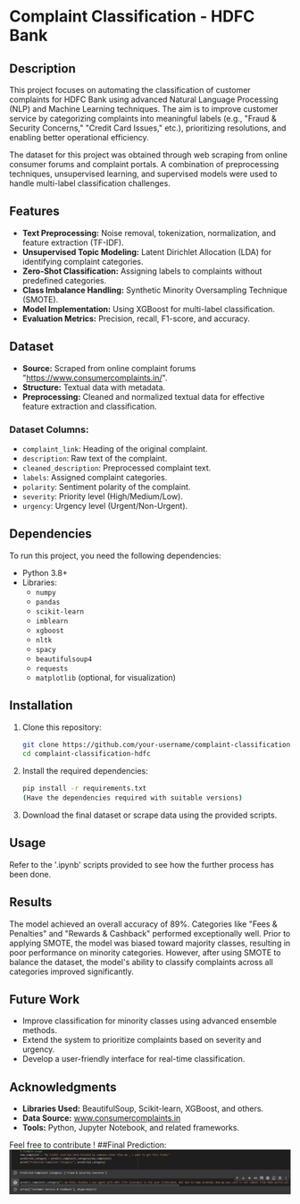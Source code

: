 # Complaint Classification - HDFC Bank

## Description
This project focuses on automating the classification of customer complaints for HDFC Bank using advanced Natural Language Processing (NLP) and Machine Learning techniques. The aim is to improve customer service by categorizing complaints into meaningful labels (e.g., "Fraud & Security Concerns," "Credit Card Issues," etc.), prioritizing resolutions, and enabling better operational efficiency.

The dataset for this project was obtained through web scraping from online consumer forums and complaint portals. A combination of preprocessing techniques, unsupervised learning, and supervised models were used to handle multi-label classification challenges.

## Features
- **Text Preprocessing:** Noise removal, tokenization, normalization, and feature extraction (TF-IDF).
- **Unsupervised Topic Modeling:** Latent Dirichlet Allocation (LDA) for identifying complaint categories.
- **Zero-Shot Classification:** Assigning labels to complaints without predefined categories.
- **Class Imbalance Handling:** Synthetic Minority Oversampling Technique (SMOTE).
- **Model Implementation:** Using XGBoost for multi-label classification.
- **Evaluation Metrics:** Precision, recall, F1-score, and accuracy.

## Dataset
- **Source:** Scraped from online complaint forums "https://www.consumercomplaints.in/".
- **Structure:** Textual data with metadata.
- **Preprocessing:** Cleaned and normalized textual data for effective feature extraction and classification.

### Dataset Columns:
- `complaint_link`: Heading of the original complaint.
- `description`: Raw text of the complaint.
- `cleaned_description`: Preprocessed complaint text.
- `labels`: Assigned complaint categories.
- `polarity`: Sentiment polarity of the complaint.
- `severity`: Priority level (High/Medium/Low).
- `urgency`: Urgency level (Urgent/Non-Urgent).

## Dependencies
To run this project, you need the following dependencies:
- Python 3.8+
- Libraries:
  - `numpy`
  - `pandas`
  - `scikit-learn`
  - `imblearn`
  - `xgboost`
  - `nltk`
  - `spacy`
  - `beautifulsoup4`
  - `requests`
  - `matplotlib` (optional, for visualization)

## Installation
1. Clone this repository:
   ```bash
   git clone https://github.com/your-username/complaint-classification-hdfc.git
   cd complaint-classification-hdfc
   ```

2. Install the required dependencies:
   ```bash
   pip install -r requirements.txt
   (Have the dependencies required with suitable versions)
   ```

3. Download the final dataset or scrape data using the provided scripts.

## Usage
Refer to the '.ipynb' scripts provided to see how the further process has been done.



## Results
The model achieved an overall accuracy of 89%. Categories like "Fees & Penalties" and "Rewards & Cashback" performed exceptionally well. Prior to applying SMOTE, the model was biased toward majority classes, resulting in poor performance on minority categories. However, after using SMOTE to balance the dataset, the model's ability to classify complaints across all categories improved significantly.

## Future Work
- Improve classification for minority classes using advanced ensemble methods.
- Extend the system to prioritize complaints based on severity and urgency.
- Develop a user-friendly interface for real-time classification.

## Acknowledgments
- **Libraries Used:** BeautifulSoup, Scikit-learn, XGBoost, and others.
- **Data Source:** www.consumercomplaints.in
- **Tools:** Python, Jupyter Notebook, and related frameworks.

Feel free to contribute !
##Final Prediction:
![image alt](https://github.com/Bahugun0042/Complaint_classification/blob/ecd31a900d119c15d959d284b9e3328356265eb6/Screenshot%202024-12-13%20174053.png)
